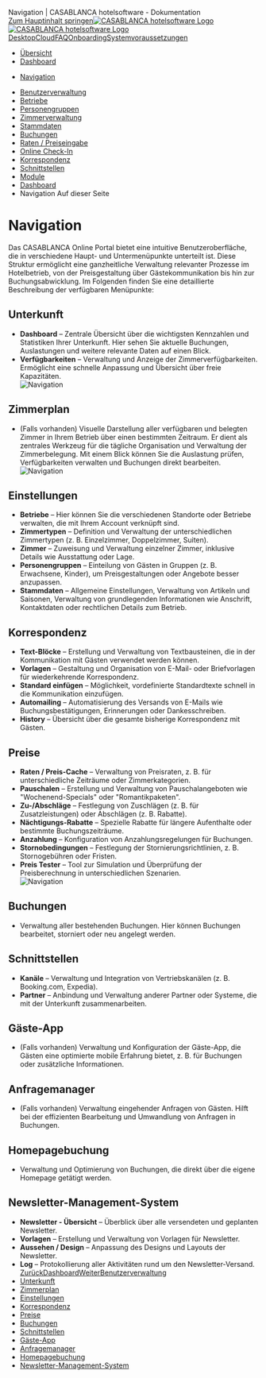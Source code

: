 Navigation | CASABLANCA hotelsoftware - Dokumentation  
[Zum Hauptinhalt springen](https://docs.casablanca.at/cloud/dashboard/navi/#__docusaurus_skipToContent_fallback)[![CASABLANCA hotelsoftware Logo](https://docs.casablanca.at/img/logo.png) ![CASABLANCA hotelsoftware Logo](https://docs.casablanca.at/img/Casablanca_LOGO_2022_neg.png)](https://docs.casablanca.at/) [Desktop](https://docs.casablanca.at/desktop/desktop/)[Cloud](https://docs.casablanca.at/cloud/cloud_systems/)[FAQ](https://docs.casablanca.at/faq)[Onboarding](https://docs.casablanca.at/onboarding/fiscalization)[Systemvoraussetzungen](https://docs.casablanca.at/system_requirements)  
* [Übersicht](https://docs.casablanca.at/cloud/cloud_systems/)
* [Dashboard](https://docs.casablanca.at/cloud/dashboard/)
+ [Navigation](https://docs.casablanca.at/cloud/dashboard/navi)
* [Benutzerverwaltung](https://docs.casablanca.at/cloud/user_management/)
* [Betriebe](https://docs.casablanca.at/cloud/company/)
* [Personengruppen](https://docs.casablanca.at/cloud/person_groups/)
* [Zimmerverwaltung](https://docs.casablanca.at/cloud/rooms/)
* [Stammdaten](https://docs.casablanca.at/cloud/main_data/)
* [Buchungen](https://docs.casablanca.at/cloud/bookings/)
* [Raten / Preiseingabe](https://docs.casablanca.at/cloud/raten/)
* [Online Check-In](https://docs.casablanca.at/cloud/online_checkin/)
* [Korrespondenz](https://docs.casablanca.at/cloud/online_corr/)
* [Schnittstellen](https://docs.casablanca.at/cloud/interfaces/)
* [Module](https://docs.casablanca.at/cloud/module/)  
* [Dashboard](https://docs.casablanca.at/cloud/dashboard/)
* Navigation
Auf dieser Seite

# Navigation  
Das CASABLANCA Online Portal bietet eine intuitive Benutzeroberfläche, die in verschiedene Haupt- und Untermenüpunkte unterteilt ist. Diese Struktur ermöglicht eine ganzheitliche Verwaltung relevanter Prozesse im Hotelbetrieb, von der Preisgestaltung über Gästekommunikation bis hin zur Buchungsabwicklung. Im Folgenden finden Sie eine detaillierte Beschreibung der verfügbaren Menüpunkte:

## Unterkunft[](https://docs.casablanca.at/cloud/dashboard/navi/#unterkunft "Direkter Link zu Unterkunft")  
* **Dashboard** – Zentrale Übersicht über die wichtigsten Kennzahlen und Statistiken Ihrer Unterkunft. Hier sehen Sie aktuelle Buchungen, Auslastungen und weitere relevante Daten auf einen Blick.
* **Verfügbarkeiten** – Verwaltung und Anzeige der Zimmerverfügbarkeiten. Ermöglicht eine schnelle Anpassung und Übersicht über freie Kapazitäten.  
![Navigation](https://docs.casablanca.at/assets/images/navi_01-4ba95fe8475cd1782f3f108ff65bfd9a.png "CASABLANCA Navigation")

## Zimmerplan[](https://docs.casablanca.at/cloud/dashboard/navi/#zimmerplan "Direkter Link zu Zimmerplan")  
* (Falls vorhanden) Visuelle Darstellung aller verfügbaren und belegten Zimmer in Ihrem Betrieb über einen bestimmten Zeitraum. Er dient als zentrales Werkzeug für die tägliche Organisation und Verwaltung der Zimmerbelegung. Mit einem Blick können Sie die Auslastung prüfen, Verfügbarkeiten verwalten und Buchungen direkt bearbeiten.  
![Navigation](https://docs.casablanca.at/assets/images/navi_02-03f156c7b7e1e7b2f0dfff7806ca5eae.png "CASABLANCA Navigation")

## Einstellungen[](https://docs.casablanca.at/cloud/dashboard/navi/#einstellungen "Direkter Link zu Einstellungen")  
* **Betriebe** – Hier können Sie die verschiedenen Standorte oder Betriebe verwalten, die mit Ihrem Account verknüpft sind.
* **Zimmertypen** – Definition und Verwaltung der unterschiedlichen Zimmertypen (z. B. Einzelzimmer, Doppelzimmer, Suiten).
* **Zimmer** – Zuweisung und Verwaltung einzelner Zimmer, inklusive Details wie Ausstattung oder Lage.
* **Personengruppen** – Einteilung von Gästen in Gruppen (z. B. Erwachsene, Kinder), um Preisgestaltungen oder Angebote besser anzupassen.
* **Stammdaten** – Allgemeine Einstellungen, Verwaltung von Artikeln und Saisonen, Verwaltung von grundlegenden Informationen wie Anschrift, Kontaktdaten oder rechtlichen Details zum Betrieb.

## Korrespondenz[](https://docs.casablanca.at/cloud/dashboard/navi/#korrespondenz "Direkter Link zu Korrespondenz")  
* **Text-Blöcke** – Erstellung und Verwaltung von Textbausteinen, die in der Kommunikation mit Gästen verwendet werden können.
* **Vorlagen** – Gestaltung und Organisation von E-Mail- oder Briefvorlagen für wiederkehrende Korrespondenz.
* **Standard einfügen** – Möglichkeit, vordefinierte Standardtexte schnell in die Kommunikation einzufügen.
* **Automailing** – Automatisierung des Versands von E-Mails wie Buchungsbestätigungen, Erinnerungen oder Dankesschreiben.
* **History** – Übersicht über die gesamte bisherige Korrespondenz mit Gästen.

## Preise[](https://docs.casablanca.at/cloud/dashboard/navi/#preise "Direkter Link zu Preise")  
* **Raten / Preis-Cache** – Verwaltung von Preisraten, z. B. für unterschiedliche Zeiträume oder Zimmerkategorien.
* **Pauschalen** – Erstellung und Verwaltung von Pauschalangeboten wie "Wochenend-Specials" oder "Romantikpaketen".
* **Zu-/Abschläge** – Festlegung von Zuschlägen (z. B. für Zusatzleistungen) oder Abschlägen (z. B. Rabatte).
* **Nächtigungs-Rabatte** – Spezielle Rabatte für längere Aufenthalte oder bestimmte Buchungszeiträume.
* **Anzahlung** – Konfiguration von Anzahlungsregelungen für Buchungen.
* **Stornobedingungen** – Festlegung der Stornierungsrichtlinien, z. B. Stornogebühren oder Fristen.
* **Preis Tester** – Tool zur Simulation und Überprüfung der Preisberechnung in unterschiedlichen Szenarien.  
![Navigation](https://docs.casablanca.at/assets/images/navi_03-6988eb8cbc75ab37290f49421268a6e0.png "CASABLANCA Navigation")

## Buchungen[](https://docs.casablanca.at/cloud/dashboard/navi/#buchungen "Direkter Link zu Buchungen")  
* Verwaltung aller bestehenden Buchungen. Hier können Buchungen bearbeitet, storniert oder neu angelegt werden.

## Schnittstellen[](https://docs.casablanca.at/cloud/dashboard/navi/#schnittstellen "Direkter Link zu Schnittstellen")  
* **Kanäle** – Verwaltung und Integration von Vertriebskanälen (z. B. Booking.com, Expedia).
* **Partner** – Anbindung und Verwaltung anderer Partner oder Systeme, die mit der Unterkunft zusammenarbeiten.

## Gäste-App[](https://docs.casablanca.at/cloud/dashboard/navi/#gäste-app "Direkter Link zu Gäste-App")  
* (Falls vorhanden) Verwaltung und Konfiguration der Gäste-App, die Gästen eine optimierte mobile Erfahrung bietet, z. B. für Buchungen oder zusätzliche Informationen.

## Anfragemanager[](https://docs.casablanca.at/cloud/dashboard/navi/#anfragemanager "Direkter Link zu Anfragemanager")  
* (Falls vorhanden) Verwaltung eingehender Anfragen von Gästen. Hilft bei der effizienten Bearbeitung und Umwandlung von Anfragen in Buchungen.

## Homepagebuchung[](https://docs.casablanca.at/cloud/dashboard/navi/#homepagebuchung "Direkter Link zu Homepagebuchung")  
* Verwaltung und Optimierung von Buchungen, die direkt über die eigene Homepage getätigt werden.

## Newsletter-Management-System[](https://docs.casablanca.at/cloud/dashboard/navi/#newsletter-management-system "Direkter Link zu Newsletter-Management-System")  
* **Newsletter - Übersicht** – Überblick über alle versendeten und geplanten Newsletter.
* **Vorlagen** – Erstellung und Verwaltung von Vorlagen für Newsletter.
* **Aussehen / Design** – Anpassung des Designs und Layouts der Newsletter.
* **Log** – Protokollierung aller Aktivitäten rund um den Newsletter-Versand.
[ZurückDashboard](https://docs.casablanca.at/cloud/dashboard/)[WeiterBenutzerverwaltung](https://docs.casablanca.at/cloud/user_management/)  
* [Unterkunft](https://docs.casablanca.at/cloud/dashboard/navi/#unterkunft)
* [Zimmerplan](https://docs.casablanca.at/cloud/dashboard/navi/#zimmerplan)
* [Einstellungen](https://docs.casablanca.at/cloud/dashboard/navi/#einstellungen)
* [Korrespondenz](https://docs.casablanca.at/cloud/dashboard/navi/#korrespondenz)
* [Preise](https://docs.casablanca.at/cloud/dashboard/navi/#preise)
* [Buchungen](https://docs.casablanca.at/cloud/dashboard/navi/#buchungen)
* [Schnittstellen](https://docs.casablanca.at/cloud/dashboard/navi/#schnittstellen)
* [Gäste-App](https://docs.casablanca.at/cloud/dashboard/navi/#gäste-app)
* [Anfragemanager](https://docs.casablanca.at/cloud/dashboard/navi/#anfragemanager)
* [Homepagebuchung](https://docs.casablanca.at/cloud/dashboard/navi/#homepagebuchung)
* [Newsletter-Management-System](https://docs.casablanca.at/cloud/dashboard/navi/#newsletter-management-system)